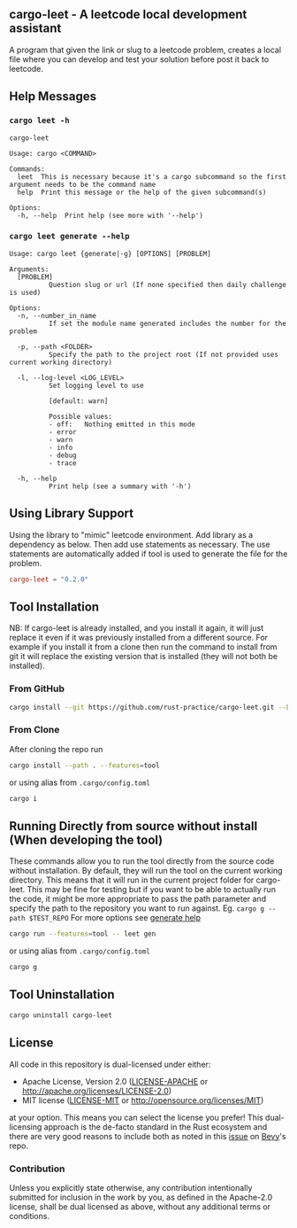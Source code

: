 ## cargo-leet - A leetcode local development assistant

A program that given the link or slug to a leetcode problem,
creates a local file where you can develop and test your solution before post it back to leetcode.

## Help Messages

### `cargo leet -h`

```
cargo-leet

Usage: cargo <COMMAND>

Commands:
  leet  This is necessary because it's a cargo subcommand so the first argument needs to be the command name
  help  Print this message or the help of the given subcommand(s)

Options:
  -h, --help  Print help (see more with '--help')
```

### `cargo leet generate --help`

```
Usage: cargo leet {generate|-g} [OPTIONS] [PROBLEM]

Arguments:
  [PROBLEM]
          Question slug or url (If none specified then daily challenge is used)

Options:
  -n, --number_in_name
          If set the module name generated includes the number for the problem

  -p, --path <FOLDER>
          Specify the path to the project root (If not provided uses current working directory)

  -l, --log-level <LOG_LEVEL>
          Set logging level to use

          [default: warn]

          Possible values:
          - off:   Nothing emitted in this mode
          - error
          - warn
          - info
          - debug
          - trace

  -h, --help
          Print help (see a summary with '-h')
```

## Using Library Support

Using the library to "mimic" leetcode environment. Add library as a dependency as below. Then add use statements as
necessary. The use statements are automatically added if tool is used to generate the file for the problem.

```toml
cargo-leet = "0.2.0"
```

## Tool Installation

NB: If cargo-leet is already installed, and you install it again, it will just replace it even if it was previously
installed from a different source. For example if you install it from a clone then run the command to install from git
it will replace the existing version that is installed (they will not both be installed).

### From GitHub

```sh
cargo install --git https://github.com/rust-practice/cargo-leet.git --branch main --features=tool
```

### From Clone

After cloning the repo run

```sh
cargo install --path . --features=tool
```

or using alias from `.cargo/config.toml`

```sh
cargo i
```

## Running Directly from source without install (When developing the tool)

These commands allow you to run the tool directly from the source code without installation.
By default, they will run the tool on the current working directory.
This means that it will run in the current project folder for cargo-leet.
This may be fine for testing but if you want to be able to actually run the code, it might be more appropriate to pass
the path parameter and specify the path to the repository you want to run against.
Eg. `cargo g --path $TEST_REPO`
For more options see [generate help](#cargo-leet-generate---help)

```sh
cargo run --features=tool -- leet gen
```

or using alias from `.cargo/config.toml`

```sh
cargo g
```

## Tool Uninstallation

```sh
cargo uninstall cargo-leet
```

## License

All code in this repository is dual-licensed under either:

- Apache License, Version 2.0 ([LICENSE-APACHE](LICENSE-APACHE) or http://apache.org/licenses/LICENSE-2.0)
- MIT license ([LICENSE-MIT](LICENSE-MIT) or http://opensource.org/licenses/MIT)

at your option.
This means you can select the license you prefer!
This dual-licensing approach is the de-facto standard in the Rust ecosystem and there are very good reasons to include
both as noted in this [issue](https://github.com/bevyengine/bevy/issues/2373) on [Bevy](https://bevyengine.org)'s repo.

### Contribution

Unless you explicitly state otherwise, any contribution intentionally submitted
for inclusion in the work by you, as defined in the Apache-2.0 license, shall
be dual licensed as above, without any additional terms or conditions.
